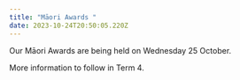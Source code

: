 ```yaml
---
title: "Māori Awards "
date: 2023-10-24T20:50:05.220Z
---
```

Our Māori Awards are being held on Wednesday 25 October.

More information to follow in Term 4.